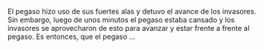 El pegaso hizo uso de sus fuertes alas y detuvo el avance de los invasores. Sin embargo, luego de unos minutos el pegaso estaba cansado y los invasores se aprovecharon de esto para avanzar y estar frente a frente al pegaso. Es entonces, que el pegaso ...